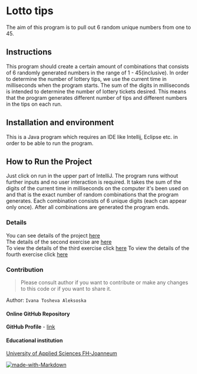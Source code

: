 # Lotto tips

The aim of this program is to pull out 6 random unique numbers from one to 45.

## Instructions

This program should create a certain amount of combinations
that consists of 6 randomly generated numbers in the
range of 1 - 45(inclusive).  In order to determine the
number of lottery tips, we use the current time in
milliseconds when the program starts. The sum of the
digits in milliseconds is intended to determine the
number of lottery tickets desired. This means that the program
generates different number of tips and different numbers in the
tips on each run.

## Installation and environment

This is a Java program which requires an IDE like Intellij,
Eclipse etc. in order to be able to run the program.

## How to Run the Project

Just click on run in the upper part of IntelliJ.
The program runs without further inputs and no user interaction
is required. It takes the sum of the digits of the current
time in milliseconds on the computer it's been used on
and that is the exact number of random combinations that
the program generates. Each combination consists of 6 unique
digits (each can appear only once).
After all combinations are generated the program ends.

### Details

You can see details of the project [here](exercise1.md)  
The details of the second exercise are [here](exercise2.md)  
To view the details of the third exercise click [here](exercise3.md) 
To view the details of the fourth exercise click [here](exercise4.md)
### Contribution

>Please consult author if you want to contribute or make any
>changes to this code or if you want to share it.

Author: ```Ivana Tosheva Aleksoska```

#### Online GitHub Repository  

**GitHub Profile** - [link](https://github.com/ivana-toshevaaleksoska)  

#### Educational institution  

[University of Applied Sciences FH-Joanneum](https://www.fh-joanneum.at/)  


[![made-with-Markdown](https://img.shields.io/badge/Made%20with-Markdown-1f425f.svg)](http://commonmark.org)
